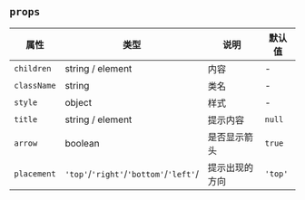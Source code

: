 ## `props`
属性|类型|说明|默认值
---|---|---|---
`children` | string / element | 内容 | -
`className` | string | 类名 | -
`style` | object | 样式 | - 
`title` | string / element | 提示内容 | `null` 
`arrow` | boolean | 是否显示箭头 | `true`
`placement` | `'top'`/`'right'`/`'bottom'`/`'left'`/ | 提示出现的方向 | `'top'`
